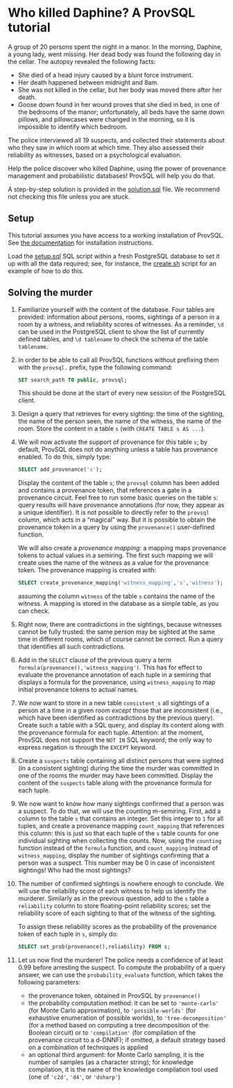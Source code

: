 Who killed Daphine? A ProvSQL tutorial
======================================

A group of 20 persons spent the night in a manor. In the morning,
Daphine, a young lady, went missing. Her dead body was found the
following day in the cellar. The autopsy revealed the following facts:

*   She died of a head injury caused by a blunt force instrument.
*   Her death happened between midnight and 8am.
*   She was not killed in the cellar, but her body was moved there after
    her death.
*   Goose down found in her wound proves that she died in bed, in one of
    the bedrooms of the manor; unfortunately, all beds have the same down
    pillows, and pillowcases were changed in the morning, so it is
    impossible to identify which bedroom.

The police interviewed all 19 suspects, and collected their statements
about who they saw in which room at which time. They also assessed their
reliability as witnesses, based on a psychological evaluation.

Help the police discover who killed Daphine, using the power of
provenance management and probabilistic databases! ProvSQL will help you
do that.

A step-by-step solution is provided in the [solution.sql](solution.sql)
file. We recommend not checking this file unless you are stuck.


Setup
-----

This tutorial assumes you have access to a working installation of
ProvSQL. See [the
documentation](https://github.com/PierreSenellart/provsql/) for
installation instructions.

Load the [setup.sql](setup.sql) SQL script within a fresh PostgreSQL
database to set it up with all the data required; see, for instance, the
[create.sh](create.sh) script for an example of how to do this.

Solving the murder
------------------

1.   Familiarize yourself with the content of the database. Four tables
     are provided: information about persons, rooms, sightings of a
     person in a room by a witness, and reliability scores of witnesses.
     As a reminder, `\d` can be used in the PostgreSQL client
     to show the list of currently defined tables, and `\d tablename` to check
     the schema of the table `tablename`.

1.   In order to be able to call all ProvSQL functions without prefixing
     them with the `provsql.` prefix, type the following command:
     ```sql
     SET search_path TO public, provsql;
     ```
     This should be done at the start of every new session of the
     PostgreSQL client.

1.   Design a query that retrieves for every sighting: the time of the
     sighting, the name of the person seen, the name of the witness, the
     name of the room. Store the content in a table `s` (with `CREATE
     TABLE s AS ...`).

1.   We will now activate the support of provenance for this table `s`;
     by default, ProvSQL does not do anything unless a table has
     provenance enabled. To do this, simply type:
     ```sql
     SELECT add_provenance('s');
     ```
     Display the content of the table `s`; the `provsql` column has been
     added and contains a provenance token, that references a gate in a
     provenance circuit. Feel free to run some basic queries on the table
     `s`: query results will have provenance annotations (for now, they
     appear as a unique identifier). It is not possible to directly refer
     to the `provsql` column, which acts in a “magical” way. But it is
     possible to obtain the provenance token in a query by using the
     `provenance()` user-defined function.

     We will also create a *provenance mapping*: a mapping maps provenance
     tokens to actual values in a semiring. The first such mapping we
     will create uses the name of the witness as a value for the
     provenance token. The provenance mapping is created with:
     ```sql
     SELECT create_provenance_mapping('witness_mapping','s','witness');
     ```
     assuming the column `witness` of the table `s` contains the name of
     the witness. A mapping is stored in the database as a simple table,
     as you can check.

1.   Right now, there are contradictions in the sightings, because
     witnesses cannot be fully trusted: the same person may be
     sighted at the same time in different rooms, which of course cannot
     be correct. Run a query that identifies all such contradictions.

1.   Add in the `SELECT` clause of the previous query a term
     `formula(provenance(),'witness_mapping')`. This has for effect to
     evaluate the provenance annotation of each tuple in a semiring that
     displays a formula for the provenance, using `witness_mapping` to
     map initial provenance tokens to actual names.

1.   We now want to store in a new table `consistent_s` all sightings of
     a person at a time in a given room *except* those that are
     inconsistent (i.e., which have been identified as contradictions by
     the previous query). Create such a table with a SQL query, and
     display its content along with the provenance formula for each
     tuple. Attention: at the moment, ProvSQL does not support the `NOT IN`
     SQL keyword; the only way to express negation is through
     the `EXCEPT` keyword.

1.   Create a `suspects` table containing all distinct persons that were
     sighted (in a consistent sighting) during the time the murder was committed in
     one of the rooms the murder may have been committed. Display the
     content of the `suspects` table along with the provenance formula
     for each tuple.

1.   We now want to know how many sightings confirmed that a person was a
     suspect. To do that, we will use the counting m-semiring. First, add a
     column to the table `s` that contains an integer. Set this integer
     to `1` for all tuples, and create a provenance mapping
     `count_mapping` that references this column: this is just so that
     each tuple of the `s` table counts for one individual sighting when
     collecting the counts. Now, using the `counting` function instead of
     the `formula` function, and `count_mapping` instead of
     `witness_mapping`, display the number of sightings confirming that a
     person was a suspect. This number may be 0 in case of inconsistent
     sightings! Who had the most sightings?

1.   The number of confirmed sightings is nowhere enough to conclude. We
     will use the reliability score of each witness to help us identify
     the murderer. Similarly as in the previous question, add to the `s`
     table a `reliability` column to store floating-point reliability
     scores; set the reliability score of each sighting to that of the
     witness of the sighting.

     To assign these reliability scores as the probability of the
     provenance token of each tuple in `s`, simply do:
     ```sql
     SELECT set_prob(provenance(),reliability) FROM s;
     ```

1.   Let us now find the murderer! The police needs a confidence of at
     least 0.99 before arresting the suspect. To compute the probability
     of a query answer, we can use the `probability_evaluate` function, which
     takes the following parameters:

     *   the provenance token, obtained in ProvSQL by `provenance()`
     *   the probability computation method: it can be set to `'monte-carlo'`
         (for Monte Carlo approximation), to `'possible-worlds'` (for
         exhaustive enumeration of possible worlds), to
         `'tree-decomposition'` (for a method based on computing a tree
         decomposition of the Boolean circuit) or to
        `'compilation'` (for compilation of the provenance circuit to a
         d-DNNF); if omitted, a default strategy based on a combination
         of techniques is applied
     *   an optional third argument: for Monte Carlo sampling, it is the
         number of samples (as a character string);
         for knowledge compilation, it is the name of the
         knowledge compilation tool used (one of `'c2d'`, `'d4'`, or `'dsharp'`)
